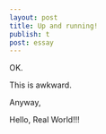 ```yaml
---
layout: post
title: Up and running!
publish: t
post: essay
---
```


OK.

This is awkward.

Anyway,

Hello, Real World!!!
